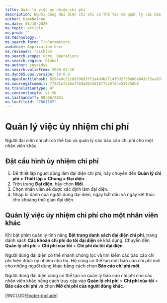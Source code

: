 ```yaml
---
title: Quản lý việc ủy nhiệm chi phí
description: Người dùng đại diện chi phí có thể tạo và quản lý các báo cáo chi phí cho một nhân viên khác trong tổ chức.
author: KimANelson
ms.date: 01/10/2020
ms.topic: article
ms.prod: ''
ms.technology: ''
ms.search.form: TrvParameters
audience: Application User
ms.reviewer: roschlom
ms.search.scope: Core, Operations
ms.search.region: Global
ms.author: suvaidya
ms.search.validFrom: 2020-01-10
ms.dyn365.ops.version: 10.0.9
ms.openlocfilehash: 8294e4c51c08298937f2a4d4b271470d2f30e80a043e72aa874aa91306ac6712
ms.sourcegitcommit: 7f8d1e7a16af769adb43d1877c28fdce53975db8
ms.translationtype: HT
ms.contentlocale: vi-VN
ms.lasthandoff: 08/06/2021
ms.locfileid: "7001187"
---
```

# <a name="manage-expense-delegation"></a>Quản lý việc ủy nhiệm chi phí

Người đại diện chi phí có thể tạo và quản lý các báo cáo chi phí cho một nhân viên khác.

## <a name="configure-expense-delegation"></a>Đặt cấu hình ủy nhiệm chi phí

1. Để thiết lập người dùng làm đại diện chi phí, hãy chuyển đến **Quản lý chi phí > Thiết lập > Chung > Đại diện**.
2. Trên trang **Đại diện**, hãy chọn **Mới**.
3. Chọn nhân viên sẽ được xác định làm đại diện. 
4. Nhập bí danh của người dùng đại diện, ngày bắt đầu và ngày kết thúc cho khoảng thời gian đại diện.

## <a name="manage-expense-delegation-for-another-employee"></a>Quản lý việc ủy nhiệm chi phí cho một nhân viên khác

Khi bật phím quản lý tính năng **Bật trang danh sách đại diện chi phí**, trang danh sách **Các khoản chi phí do tôi đại diện** sẽ khả dụng. Chuyển đến **Quản lý chi phí** > **Chi phí của tôi** > **Chi phí do tôi đại diện**.

Người dùng đại diện có thể nhanh chóng lọc và tìm kiếm các báo cáo chi phí hiện được ủy nhiệm cho họ. Họ cũng có thể tạo một báo cáo chi phí mới cho những người dùng khác bằng cách chọn **Báo cáo chi phí mới**.

Người dùng đại diện cũng có thể tạo và quản lý báo cáo chi phí cho các nhân viên khác bằng cách truy cập vào **Quản lý chi phí** > **Chi phí của tôi** > **Báo cáo chi phí** và chọn **Mở chi phí của người dùng khác**.


[!INCLUDE[footer-include](../includes/footer-banner.md)]